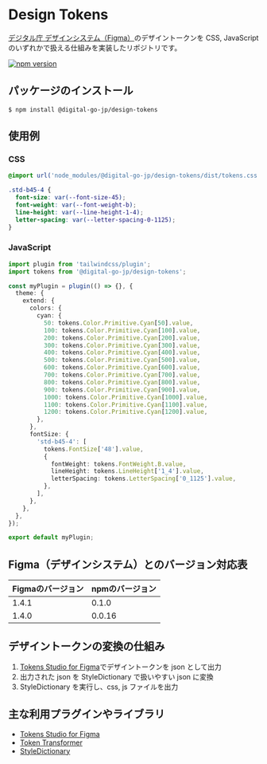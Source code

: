 # Design Tokens

[デジタル庁 デザインシステム（Figma）](https://www.figma.com/community/file/1255349027535859598)のデザイントークンを CSS, JavaScript のいずれかで扱える仕組みを実装したリポジトリです。

[![npm version](https://badge.fury.io/js/@digital-go-jp%2Fdesign-tokens.svg)](https://badge.fury.io/js/@digital-go-jp%2Fdesign-tokens)

## パッケージのインストール

```
$ npm install @digital-go-jp/design-tokens
```

## 使用例

### CSS

```css
@import url('node_modules/@digital-go-jp/design-tokens/dist/tokens.css');

.std-b45-4 {
  font-size: var(--font-size-45);
  font-weight: var(--font-weight-b);
  line-height: var(--line-height-1-4);
  letter-spacing: var(--letter-spacing-0-1125);
}
```

### JavaScript

```ts
import plugin from 'tailwindcss/plugin';
import tokens from '@digital-go-jp/design-tokens';

const myPlugin = plugin(() => {}, {
  theme: {
    extend: {
      colors: {
        cyan: {
          50: tokens.Color.Primitive.Cyan[50].value,
          100: tokens.Color.Primitive.Cyan[100].value,
          200: tokens.Color.Primitive.Cyan[200].value,
          300: tokens.Color.Primitive.Cyan[300].value,
          400: tokens.Color.Primitive.Cyan[400].value,
          500: tokens.Color.Primitive.Cyan[500].value,
          600: tokens.Color.Primitive.Cyan[600].value,
          700: tokens.Color.Primitive.Cyan[700].value,
          800: tokens.Color.Primitive.Cyan[800].value,
          900: tokens.Color.Primitive.Cyan[900].value,
          1000: tokens.Color.Primitive.Cyan[1000].value,
          1100: tokens.Color.Primitive.Cyan[1100].value,
          1200: tokens.Color.Primitive.Cyan[1200].value,
        },
      },
      fontSize: {
        'std-b45-4': [
          tokens.FontSize['48'].value,
          {
            fontWeight: tokens.FontWeight.B.value,
            lineHeight: tokens.LineHeight['1_4'].value,
            letterSpacing: tokens.LetterSpacing['0_1125'].value,
          },
        ],
      },
    },
  },
});

export default myPlugin;
```

## Figma（デザインシステム）とのバージョン対応表

| Figmaのバージョン | npmのバージョン |
| ----------------- | --------------- |
| 1.4.1             | 0.1.0           |
| 1.4.0             | 0.0.16          |

## デザイントークンの変換の仕組み

1. [Tokens Studio for Figma](https://github.com/tokens-studio/figma-plugin)でデザイントークンを json として出力
2. 出力された json を StyleDictionary で扱いやすい json に変換
3. StyleDictionary を実行し、css, js ファイルを出力

## 主な利用プラグインやライブラリ

- [Tokens Studio for Figma](https://github.com/tokens-studio/figma-plugin)
- [Token Transformer](https://github.com/tokens-studio/figma-plugin/tree/main/token-transformer)
- [StyleDictionary](https://github.com/amzn/style-dictionary)
